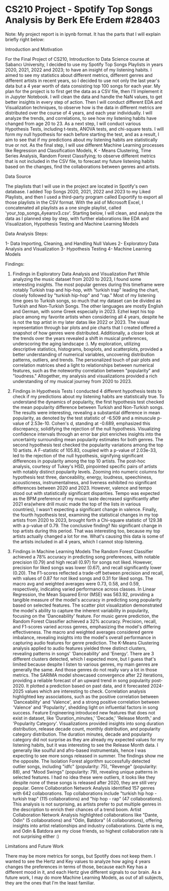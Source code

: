 # CS210 Project - Spotify Top Songs Analysis by Berk Efe Erdem #28403

Note: My project report is in ipynb format. It has the parts that I will explain briefly right below:

Introduction and Motivation

For the Final Project of CS210, Introduction to Data Science course at Sabancı University, I decided to use my Spotify Top Songs Playlists in years 2020, 2021, 2022 and 2023; to have an insight of my listening habits. I aimed to see my statistics about different metrics, different genres and different artists in recent years, so I decided to use not only the last year's data but a 4 year worth of data consisting top 100 songs for each year.
My plan for the project is to first get the data as a CSV file, then I'll implement it in Jupyter Notebook. I will clean the data and handle the NaN values, to get better insights in every step of action. Then I will conduct different EDA and Visualization techniques, to observe how is the data in different metrics are distributed over the course of 4 years, and each year individually. I will analyze the trends, and correlations, to see how my listening habits have changed from age 20 to 23.
As a next step, I will conduct various Hypothesis Tests, including t-tests, ANOVA tests, and chi-square tests. I will form my null hypothesis for each before starting the test, and as a result, I aim to see that if my predictions about my listening habits are statistically true or not.
As the final step, I will use different Machine Learning processes like Regression and Classification Models, K - Means Clustering, Time Series Analysis, Random Forest Classifying; to observe different metrics that is not included in the CSV file, to forecast my future listening habits based on the changes, find the collaborations between genres and artists.



Data Source

The playlists that I will use in the project are located in Spotify's own database. I added Top Songs 2020, 2021, 2022 and 2023 to my Liked Playlists, and then I used a third-party program called Exportify to export all those playlists in the CSV format. With the aid of Microsoft Excel, I concatenated all playlists as a one single playlist, called 'your_top_songs_4yearsv3.csv'. Starting below, I will clean, and analyze the data as I planned step by step, with further elaborations like EDA and Visualization, Hypothesis Testing and Machine Learning Models



Data Analysis Steps:

1- Data Importing, Cleaning, and Handling Null Values
2- Exploratory Data Analysis and Visualization
3- Hypothesis Testing
4- Machine Learning Models



Findings:

1) Findings in Exploratory Data Analysis and Visualization Part
While analyzing the music dataset from 2020 to 2023, I found some interesting insights. The most popular genres during this timeframe were notably Turkish trap and hip-hop, with "turkish trap" leading the chart, closely followed by "turkish hip-hop" and "rap." Most of my listening time goes to Turkish songs, so much that my dataset can be divided as Turkish and Non-Turkish Songs. The other languages are mostly English and German, with some Greek especially in 2023.
Ezhel kept his top place among my favorite artists when considering all 4 years, despite he is not the top artist in my later datas like 2022 or 2023.
The visual representation through bar plots and pie charts that I created offered a snapshot of how genres were distributed. Additionally, a closer look at the trends over the years revealed a shift in musical preferences, underscoring the aging landscape :).
My exploration, utilizing descriptive statistics, histograms, boxplots, and scatterplots, provided a better understanding of numerical variables, uncovering distribution patterns, outliers, and trends. The personalized touch of pair plots and correlation matrices shed a light to relationships between numerical features, such as the noteworthy correlation between "popularity" and "loudness."
Altogether, my analysis and visualizations provided a rich understanding of my musical journey from 2020 to 2023.

2) Findings in Hypothesis Tests
I conducted 4 different hypothesis tests to check if my predictions about my listening habits are statistically true.
To understand the dynamics of popularity, the first hypothesis test checked the mean popularity difference between Turkish and Non-Turkish songs. The results were interesting, revealing a substantial difference in mean popularity, as denoted by the test statistic of -6.509 and a minuscule p-value of 2.53e-10. Cohen's d, standing at -0.689, emphasized this discrepancy, solidifying the rejection of the null hypothesis. Visualizing confidence intervals through an error bar plot enriches insights into the uncertainty surrounding mean popularity estimates for both genres.
The second hypothesis test checked the popularity variations among the top 10 artists. A F-statistic of 105.83, coupled with a p-value of 2.03e-33, led to the rejection of the null hypothesis, signifying significant differences in popularity among the top 10 artists. The post-hoc analysis, courtesy of Tukey's HSD, pinpointed specific pairs of artists with notably distinct popularity levels.
Zooming into numeric columns for hypothesis test three, danceability, energy, loudness, speechiness, acousticness, instrumentalness, and liveness exhibited no significant differences between 2020 and 2023. However, valence and tempo stood out with statistically significant disparities. Tempo was expected as the BPM preference of my music taste decreased significantly after 2021 era(where drill music made the top of the lists in various countries), I wasn't expecting a significant change in valence.
Finally, the fourth hypothesis test, examining the statistical changes in my top artists from 2020 to 2023, brought forth a Chi-square statistic of 129.38 with a p-value of 0.79. The conclusive finding? No significant change in top artists during this period. That was interesting too, because my top artists actually changed a lot for me. What's causing this data is some of the artists included in all 4 years, which I cannot stop listening.

3) Findings in Machine Learning Models
The Random Forest Classifier achieved a 78% accuracy in predicting song preferences, with notable precision (0.79) and high recall (0.97) for songs not liked. However, precision for liked songs was lower (0.67), and recall significantly lower (0.20). The F1-scores reflected a trade-off between precision and recall, with values of 0.87 for not liked songs and 0.31 for liked songs. The macro avg and weighted averages were 0.73, 0.58, and 0.59, respectively, indicating varied performance across classes.
In Linear Regression, the Mean Squared Error (MSE) was 563.92, providing a tangible measure of the model's accuracy in predicting song popularity based on selected features. The scatter plot visualization demonstrated the model's ability to capture the inherent variability in popularity, focusing on the 'Danceability' feature.
For music genre prediction, the Random Forest Classifier achieved a 32% accuracy. Precision, recall, and F1-scores varied across genres, emphasizing the model's differing effectiveness. The macro and weighted averages considered genre imbalance, revealing insights into the model's overall performance in capturing audio features for genre prediction.
The K-Means Clustering analysis applied to audio features yielded three distinct clusters, revealing patterns in songs' 'Danceability' and 'Energy'. There are 3 different clusters detected, which I expected more, but I guess that's limited because despite I listen to various genres, my main genres are generally the same. And those genres do not really vary a lot in those metrics.
The SARIMA model showcased convergence after 22 iterations, providing a reliable forecast of an upward trend in song popularity post-2020. It plotted a prediction based on past data, and it forecasted 2024-2025 values which are interesting to check.
Correlation analysis highlighted key associations, such as the positive correlation between 'Danceability' and 'Valence', and a strong positive correlation between 'Valence' and 'Popularity', shedding light on influential factors in song success.
Feature Engineering introduced new features that does not exist in dataset, like 'Duration_minutes,' 'Decade,' 'Release Month,' and 'Popularity Category'. Visualizations provided insights into song duration distribution, release decade count, monthly distribution, and popularity category distribution. The duration minutes, decade and popularity category did not surprise as they are already my expected values for my listening habits, but it was interesting to see the Release Month data. I generally like soulful and afro-based instrumentals, hence I was expecting to see more songs released in summer. The findings show me the opposite.
The Isolation Forest algorithm successfully detected outlier songs, including "idfc" (popularity: 75), "Revenge" (popularity: 88), and "Mood Swings" (popularity: 79), revealing unique patterns in selected features. I had no idea these were outliers, it looks like they despite none of these songs is released after 2020, they are still very popular.
Genre Collaboration Network Analysis identified 157 genres with 642 collaborations. Top collaborations include "turkish hip hop - turkish trap" (115 collaborations) and "hip hop - rap" (47 collaborations). This analysis is not surprising, as artists prefer to put multiple genres in the description to enrich their chances of a trend boom.
Artist Collaboration Network Analysis highlighted collaborations like "Dante, Odin" (5 collaborations) and "Odin, Batdora" (4 collaborations), offering insights into artist relationships and industry collaborations. Dante is me, and Odin & Batdora are my close friends, so highest collaboration rate is not surprising either :)



Limitations and Future Work

There may be more metrics for songs, but Spotify does not keep them. I wanted to see the Hertz and Key values to analyze how aging 4 years changes the preferences in terms of those, because each Key has a different mood in it, and each Hertz give different signals to our brain. As a future work, I may do more Machine Learning Models, as out of all subjects, they are the ones that I'm the least familiar.
